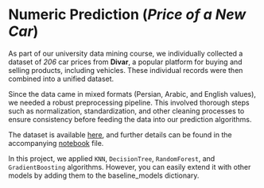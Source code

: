 # Numeric Prediction (*Price of a New Car*)

As part of our university data mining course, we individually collected a dataset of *206* car prices from **Divar**, a popular platform for buying and selling products, including vehicles. These individual records were then combined into a unified dataset.

Since the data came in mixed formats (Persian, Arabic, and English values), we needed a robust preprocessing pipeline. 
This involved thorough steps such as normalization, standardization, and other cleaning processes to ensure consistency before feeding the data into our prediction algorithms.

The dataset is available [here](./data.csv), and further details can be found in the accompanying [notebook](./numeric_prediction.ipynb) file.

In this project, we applied `KNN`, `DecisionTree`, `RandomForest`, and `GradientBoosting` algorithms. However, you can easily extend it with other models by adding them to the baseline_models dictionary.
